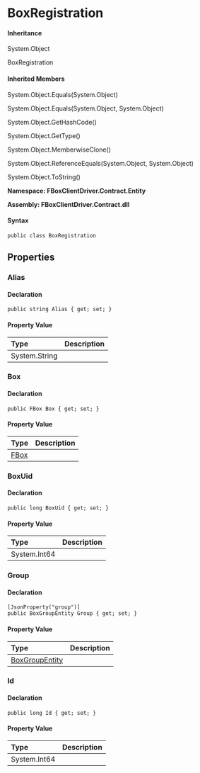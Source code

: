# BoxRegistration

#### Inheritance

System.Object

BoxRegistration

#### Inherited Members

System.Object.Equals\(System.Object\)

System.Object.Equals\(System.Object, System.Object\)

System.Object.GetHashCode\(\)

System.Object.GetType\(\)

System.Object.MemberwiseClone\(\)

System.Object.ReferenceEquals\(System.Object, System.Object\)

System.Object.ToString\(\)

**Namespace: FBoxClientDriver.Contract.Entity**

**Assembly: FBoxClientDriver.Contract.dll**

#### Syntax <a id="FBoxClientDriver_Contract_Entity_BoxRegistration_syntax"></a>

```text
public class BoxRegistration
```

## Properties <a id="properties"></a>

### Alias <a id="FBoxClientDriver_Contract_Entity_BoxRegistration_Alias"></a>

#### Declaration

```text
public string Alias { get; set; }
```

#### Property Value

| Type | Description |
| :--- | :--- |
| System.String |  |

### Box <a id="FBoxClientDriver_Contract_Entity_BoxRegistration_Box"></a>

#### Declaration

```text
public FBox Box { get; set; }
```

#### Property Value

| Type | Description |
| :--- | :--- |
| [FBox](https://docs.flexem.net/fbox/zh-cn/sdk/FBoxClientDriver.Contract.Entity.FBox.html) |  |

### BoxUid <a id="FBoxClientDriver_Contract_Entity_BoxRegistration_BoxUid"></a>

#### Declaration

```text
public long BoxUid { get; set; }
```

#### Property Value

| Type | Description |
| :--- | :--- |
| System.Int64 |  |

### Group <a id="FBoxClientDriver_Contract_Entity_BoxRegistration_Group"></a>

#### Declaration

```text
[JsonProperty("group")]
public BoxGroupEntity Group { get; set; }
```

#### Property Value

| Type | Description |
| :--- | :--- |
| [BoxGroupEntity](https://docs.flexem.net/fbox/zh-cn/sdk/FBoxClientDriver.Contract.Entity.BoxGroupEntity.html) |  |

### Id <a id="FBoxClientDriver_Contract_Entity_BoxRegistration_Id"></a>

#### Declaration

```text
public long Id { get; set; }
```

#### Property Value

| Type | Description |
| :--- | :--- |
| System.Int64 |  |

